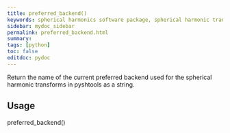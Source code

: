 ```yaml
---
title: preferred_backend()
keywords: spherical harmonics software package, spherical harmonic transform, legendre functions, multitaper spectral analysis, Python, gravity, magnetic field
sidebar: mydoc_sidebar
permalink: preferred_backend.html
summary:
tags: [python]
toc: false
editdoc: pydoc
---
```


Return the name of the current preferred backend used for the spherical
harmonic transforms in pyshtools as a string.

## Usage

preferred_backend()

